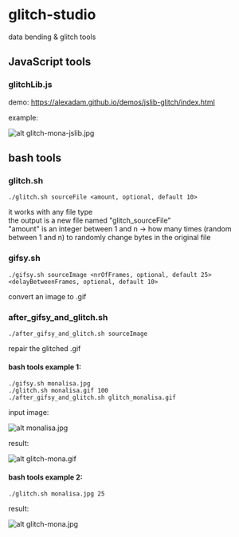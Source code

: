 # glitch-studio
data bending &amp; glitch tools

## JavaScript tools

### glitchLib.js

demo: https://alexadam.github.io/demos/jslib-glitch/index.html

example:

![alt glitch-mona-jslib.jpg](https://github.com/alexadam/glitch-studio/blob/master/examples/mona-glitch-jslib.png?raw=true)

## bash tools

### glitch.sh

```
./glitch.sh sourceFile <amount, optional, default 10>  
```

it works with any file type  
the output is a new file named "glitch_sourceFile"  
"amount" is an integer between 1 and n -> how many times (random between 1 and n) to randomly change bytes in the original file

### gifsy.sh

```
./gifsy.sh sourceImage <nrOfFrames, optional, default 25> <delayBetweenFrames, optional, default 10>
```

convert an image to .gif

### after_gifsy_and_glitch.sh

```
./after_gifsy_and_glitch.sh sourceImage
```
repair the glitched .gif

#### bash tools example 1:

```
./gifsy.sh monalisa.jpg
./glitch.sh monalisa.gif 100
./after_gifsy_and_glitch.sh glitch_monalisa.gif
```

input image:

![alt monalisa.jpg](https://github.com/alexadam/glitch-studio/blob/master/examples/monalisa.jpg?raw=true)

result:

![alt glitch-mona.gif](https://github.com/alexadam/glitch-studio/blob/master/examples/monalisa-glitch.gif?raw=true)

#### bash tools example 2:

```
./glitch.sh monalisa.jpg 25
```

result:

![alt glitch-mona.jpg](https://github.com/alexadam/glitch-studio/blob/master/examples/monalisa-glitch.jpg?raw=true)
